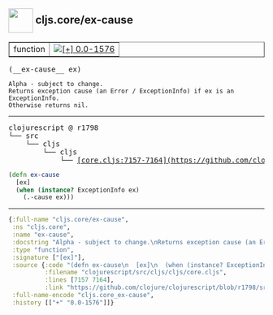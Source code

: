 ## <img width="48px" valign="middle" src="http://i.imgur.com/Hi20huC.png"> cljs.core/ex-cause

 <table border="1">
<tr>
<td>function</td>
<td><a href="https://github.com/cljsinfo/api-refs/tree/0.0-1576"><img valign="middle" alt="[+] 0.0-1576" src="https://img.shields.io/badge/+-0.0--1576-lightgrey.svg"></a> </td>
</tr>
</table>

 <samp>
(__ex-cause__ ex)<br>
</samp>

```
Alpha - subject to change.
Returns exception cause (an Error / ExceptionInfo) if ex is an
ExceptionInfo.
Otherwise returns nil.
```

---

 <pre>
clojurescript @ r1798
└── src
    └── cljs
        └── cljs
            └── <ins>[core.cljs:7157-7164](https://github.com/clojure/clojurescript/blob/r1798/src/cljs/cljs/core.cljs#L7157-L7164)</ins>
</pre>

```clj
(defn ex-cause
  [ex]
  (when (instance? ExceptionInfo ex)
    (.-cause ex)))
```


---

```clj
{:full-name "cljs.core/ex-cause",
 :ns "cljs.core",
 :name "ex-cause",
 :docstring "Alpha - subject to change.\nReturns exception cause (an Error / ExceptionInfo) if ex is an\nExceptionInfo.\nOtherwise returns nil.",
 :type "function",
 :signature ["[ex]"],
 :source {:code "(defn ex-cause\n  [ex]\n  (when (instance? ExceptionInfo ex)\n    (.-cause ex)))",
          :filename "clojurescript/src/cljs/cljs/core.cljs",
          :lines [7157 7164],
          :link "https://github.com/clojure/clojurescript/blob/r1798/src/cljs/cljs/core.cljs#L7157-L7164"},
 :full-name-encode "cljs.core_ex-cause",
 :history [["+" "0.0-1576"]]}

```
